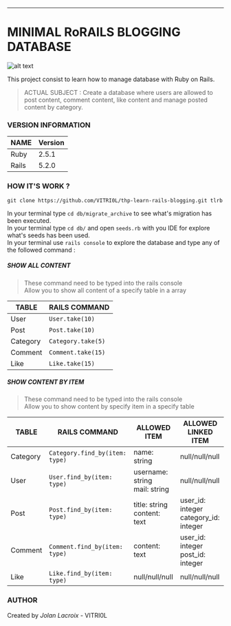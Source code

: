 ***
# MINIMAL RoRAILS BLOGGING DATABASE

![alt text][logo]

[logo]: https://upload.wikimedia.org/wikipedia/commons/thumb/6/62/Ruby_On_Rails_Logo.svg/411px-Ruby_On_Rails_Logo.svg.png "RUBY ON RAILS"

This project consist to learn how to manage database with Ruby on Rails.

> ACTUAL SUBJECT : Create a database where users are allowed to post content, comment content, like content and manage posted content by category.

### VERSION INFORMATION

NAME  | Version
----- | -------
Ruby  | 2.5.1
Rails | 5.2.0

### HOW IT'S WORK ?

`git clone https://github.com/VITRI0L/thp-learn-rails-blogging.git tlrb`

In your terminal type `cd db/migrate_archive` to see what's migration has been executed.<br>
In your terminal type `cd db/` and open `seeds.rb` with you IDE for explore what's seeds has been used.<br>
In your terminal use `rails console` to explore the database and type any of the followed command :

##### SHOW ALL CONTENT
> These command need to be typed into the rails console<br>
> Allow you to show all content of a specify table in a array

TABLE    | RAILS COMMAND       
-------- | ------------------- 
User     | `User.take(10)`     
Post     | `Post.take(10)`     
Category | `Category.take(5)`  
Comment  | `Comment.take(15)`  
Like     | `Like.take(15)`     

##### SHOW CONTENT BY ITEM
> These command need to be typed into the rails console<br>
> Allow you to show content by specify item in a specify table

TABLE    | RAILS COMMAND                  | ALLOWED ITEM                       | ALLOWED LINKED ITEM
-------- | ------------------------------ | ---------------------------------- | -----------------------
Category | `Category.find_by(item: type)` | name: string                       | null/null/null
User     | `User.find_by(item: type)`     | username: string<br> mail: string  | null/null/null
Post     | `Post.find_by(item: type)`     | title: string<br> content: text    | user_id: integer<br> category_id: integer
Comment  | `Comment.find_by(item: type)`  | content: text                      | user_id: integer<br> post_id: integer
Like     | `Like.find_by(item: type)`     | null/null/null                     | null/null/null


### AUTHOR

Created by *Jolan Lacroix* - VITRI0L
